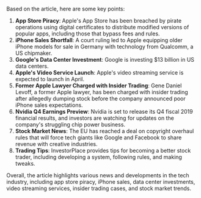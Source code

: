 Based on the article, here are some key points:

1. **App Store Piracy**: Apple's App Store has been breached by pirate operations using digital certificates to distribute modified versions of popular apps, including those that bypass fees and rules.
2. **iPhone Sales Shortfall**: A court ruling led to Apple equipping older iPhone models for sale in Germany with technology from Qualcomm, a US chipmaker.
3. **Google's Data Center Investment**: Google is investing $13 billion in US data centers.
4. **Apple's Video Service Launch**: Apple's video streaming service is expected to launch in April.
5. **Former Apple Lawyer Charged with Insider Trading**: Gene Daniel Levoff, a former Apple lawyer, has been charged with insider trading after allegedly dumping stock before the company announced poor iPhone sales expectations.
6. **Nvidia Q4 Earnings Preview**: Nvidia is set to release its Q4 fiscal 2019 financial results, and investors are watching for updates on the company's struggling chip power business.
7. **Stock Market News**: The EU has reached a deal on copyright overhaul rules that will force tech giants like Google and Facebook to share revenue with creative industries.
8. **Trading Tips**: InvestorPlace provides tips for becoming a better stock trader, including developing a system, following rules, and making tweaks.

Overall, the article highlights various news and developments in the tech industry, including app store piracy, iPhone sales, data center investments, video streaming services, insider trading cases, and stock market trends.